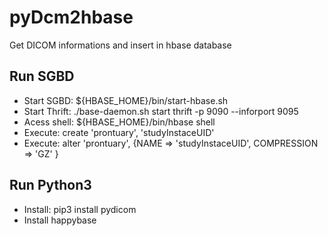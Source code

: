 # pyDcm2hbase
 Get DICOM informations and insert in hbase database

## Run SGBD
- Start SGBD: ${HBASE_HOME}/bin/start-hbase.sh
- Start Thrift: ./base-daemon.sh start thrift -p 9090 --inforport 9095
- Acess shell: ${HBASE_HOME}/bin/hbase shell
- Execute: create 'prontuary', 'studyInstaceUID'
- Execute: alter 'prontuary', {NAME => 'studyInstaceUID', COMPRESSION => 'GZ' }

## Run Python3
- Install: pip3 install pydicom
- Install happybase
